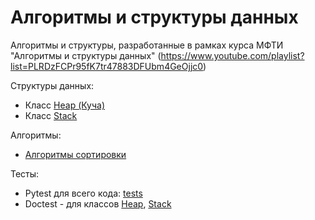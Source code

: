 # Алгоритмы и структуры данных

Алгоритмы и структуры, разработанные в рамках курса МФТИ "Алгоритмы и структуры данных"
(https://www.youtube.com/playlist?list=PLRDzFCPr95fK7tr47883DFUbm4GeOjjc0)

Структуры данных:
- Класс [Heap (Куча)](mipt_lections/heap)
- Класс [Stack](mipt_lections/stack)

Алгоритмы:
- [Алгоритмы сортировки](mipt_lections)

Тесты:
- Pytest для всего кода: [tests](tests/)
- Doctest - для классов [Heap](mipt_lections/heap), [Stack](mipt_lections/stack)

